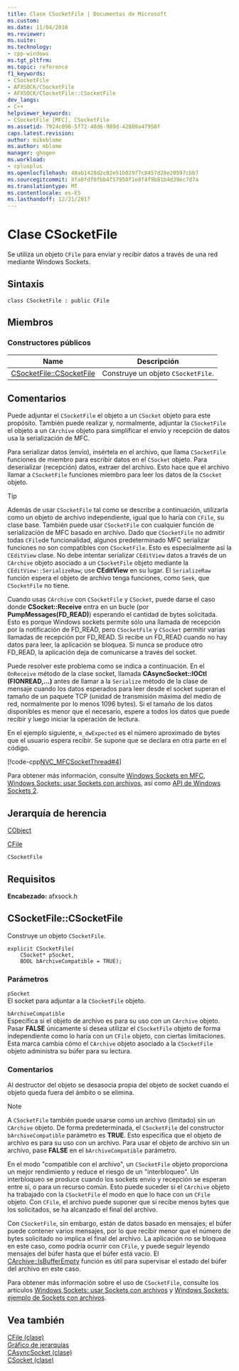 ```yaml
---
title: Clase CSocketFile | Documentos de Microsoft
ms.custom: 
ms.date: 11/04/2016
ms.reviewer: 
ms.suite: 
ms.technology:
- cpp-windows
ms.tgt_pltfrm: 
ms.topic: reference
f1_keywords:
- CSocketFile
- AFXSOCK/CSocketFile
- AFXSOCK/CSocketFile::CSocketFile
dev_langs:
- C++
helpviewer_keywords:
- CSocketFile [MFC], CSocketFile
ms.assetid: 7924c098-5f72-40d6-989d-42800a47958f
caps.latest.revision: 
author: mikeblome
ms.author: mblome
manager: ghogen
ms.workload:
- cplusplus
ms.openlocfilehash: 48ab1428d2c02e51b02977c8457d28e20597cbb7
ms.sourcegitcommit: 8fa8fdf0fbb4f57950f1e8f4f9b81b4d39ec7d7a
ms.translationtype: MT
ms.contentlocale: es-ES
ms.lasthandoff: 12/21/2017
---
```

# <a name="csocketfile-class"></a>Clase CSocketFile
Se utiliza un objeto `CFile` para enviar y recibir datos a través de una red mediante Windows Sockets.  
  
## <a name="syntax"></a>Sintaxis  
  
```  
class CSocketFile : public CFile  
```  
  
## <a name="members"></a>Miembros  
  
### <a name="public-constructors"></a>Constructores públicos  
  
|Name|Descripción|  
|----------|-----------------|  
|[CSocketFile::CSocketFile](#csocketfile)|Construye un objeto `CSocketFile`.|  
  
## <a name="remarks"></a>Comentarios  
 Puede adjuntar el `CSocketFile` el objeto a un `CSocket` objeto para este propósito. También puede realizar y, normalmente, adjuntar la `CSocketFile` el objeto a un `CArchive` objeto para simplificar el envío y recepción de datos usa la serialización de MFC.  
  
 Para serializar datos (envío), insértela en el archivo, que llama `CSocketFile` funciones de miembro para escribir datos en el `CSocket` objeto. Para deserializar (recepción) datos, extraer del archivo. Esto hace que el archivo llamar a `CSocketFile` funciones miembro para leer los datos de la `CSocket` objeto.  
  
> [!TIP]
>  Además de usar `CSocketFile` tal como se describe a continuación, utilizarla como un objeto de archivo independiente, igual que lo haría con `CFile`, su clase base. También puede usar `CSocketFile` con cualquier función de serialización de MFC basado en archivo. Dado que `CSocketFile` no admitir todas `CFile`de funcionalidad, algunos predeterminado MFC serializar funciones no son compatibles con `CSocketFile`. Esto es especialmente así la `CEditView` clase. No debe intentar serializar `CEditView` datos a través de un `CArchive` objeto asociado a un `CSocketFile` objeto mediante la `CEditView::SerializeRaw`; use **CEditView** en su lugar. El `SerializeRaw` función espera el objeto de archivo tenga funciones, como `Seek`, que `CSocketFile` no tiene.  
  
 Cuando usas `CArchive` con `CSocketFile` y `CSocket`, puede darse el caso donde **CSocket::Receive** entra en un bucle (por **PumpMessages(FD_READ)**) esperando el cantidad de bytes solicitada. Esto es porque Windows sockets permite sólo una llamada de recepción por la notificación de FD_READ, pero `CSocketFile` y `CSocket` permitir varias llamadas de recepción por FD_READ. Si recibe un FD_READ cuando no hay datos para leer, la aplicación se bloquea. Si nunca se produce otro FD_READ, la aplicación deja de comunicarse a través del socket.  
  
 Puede resolver este problema como se indica a continuación. En el `OnReceive` método de la clase socket, llamada **CAsyncSocket::IOCtl (FIONREAD,...)**  antes de llamar a la `Serialize` método de la clase de mensaje cuando los datos esperados para leer desde el socket superan el tamaño de un paquete TCP (unidad de transmisión máxima del medio de red, normalmente por lo menos 1096 bytes). Si el tamaño de los datos disponibles es menor que el necesario, espere a todos los datos que puede recibir y luego iniciar la operación de lectura.  
  
 En el ejemplo siguiente, `m_dwExpected` es el número aproximado de bytes que el usuario espera recibir. Se supone que se declara en otra parte en el código.  
  
 [!code-cpp[NVC_MFCSocketThread#4](../../mfc/reference/codesnippet/cpp/csocketfile-class_1.cpp)]  
  
 Para obtener más información, consulte [Windows Sockets en MFC](../../mfc/windows-sockets-in-mfc.md), [Windows Sockets: usar Sockets con archivos](../../mfc/windows-sockets-using-sockets-with-archives.md), así como [API de Windows Sockets 2](http://msdn.microsoft.com/library/windows/desktop/ms740673).  
  
## <a name="inheritance-hierarchy"></a>Jerarquía de herencia  
 [CObject](../../mfc/reference/cobject-class.md)  
  
 [CFile](../../mfc/reference/cfile-class.md)  
  
 `CSocketFile`  
  
## <a name="requirements"></a>Requisitos  
 **Encabezado:** afxsock.h  
  
##  <a name="csocketfile"></a>CSocketFile::CSocketFile  
 Construye un objeto `CSocketFile`.  
  
```  
explicit CSocketFile(
    CSocket* pSocket,  
    BOOL bArchiveCompatible = TRUE);
```  
  
### <a name="parameters"></a>Parámetros  
 `pSocket`  
 El socket para adjuntar a la `CSocketFile` objeto.  
  
 `bArchiveCompatible`  
 Especifica si el objeto de archivo es para su uso con un `CArchive` objeto. Pasar **FALSE** únicamente si desea utilizar el `CSocketFile` objeto de forma independiente como lo haría con un `CFile` objeto, con ciertas limitaciones. Esta marca cambia cómo el `CArchive` objeto asociado a la `CSocketFile` objeto administra su búfer para su lectura.  
  
### <a name="remarks"></a>Comentarios  
 Al destructor del objeto se desasocia propia del objeto de socket cuando el objeto queda fuera del ámbito o se elimina.  
  
> [!NOTE]
>  A `CSocketFile` también puede usarse como un archivo (limitado) sin un `CArchive` objeto. De forma predeterminada, el `CSocketFile` del constructor `bArchiveCompatible` parámetro es **TRUE**. Esto especifica que el objeto de archivo es para su uso con un archivo. Para usar el objeto de archivo sin un archivo, pase **FALSE** en el `bArchiveCompatible` parámetro.  
  
 En el modo "compatible con el archivo", un `CSocketFile` objeto proporciona un mejor rendimiento y reduce el riesgo de un "interbloqueo". Un interbloqueo se produce cuando los sockets envío y recepción se esperan entre sí, o para un recurso común. Esto puede suceder si el `CArchive` objeto ha trabajado con la `CSocketFile` el modo en que lo hace con un `CFile` objeto. Con `CFile`, el archivo puede suponer que si recibe menos bytes que los solicitados, se ha alcanzado el final del archivo.  
  
 Con `CSocketFile`, sin embargo, están de datos basado en mensajes; el búfer puede contener varios mensajes, por lo que recibir menor que el número de bytes solicitado no implica el final del archivo. La aplicación no se bloquea en este caso, como podría ocurrir con `CFile`, y puede seguir leyendo mensajes del búfer hasta que el búfer está vacío. El [CArchive::IsBufferEmpty](../../mfc/reference/carchive-class.md#isbufferempty) función es útil para supervisar el estado del búfer del archivo en este caso.  
  
 Para obtener más información sobre el uso de `CSocketFile`, consulte los artículos [Windows Sockets: usar Sockets con archivos](../../mfc/windows-sockets-using-sockets-with-archives.md) y [Windows Sockets: ejemplo de Sockets con archivos](../../mfc/windows-sockets-example-of-sockets-using-archives.md).  
  
## <a name="see-also"></a>Vea también  
 [CFile (clase)](../../mfc/reference/cfile-class.md)   
 [Gráfico de jerarquías](../../mfc/hierarchy-chart.md)   
 [CAsyncSocket (clase)](../../mfc/reference/casyncsocket-class.md)   
 [CSocket (clase)](../../mfc/reference/csocket-class.md)
